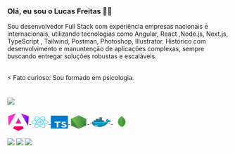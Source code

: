 ### Olá, eu sou o Lucas Freitas 🖖🏽
Sou desenvolvedor Full Stack com experiência empresas nacionais e internacionais, utilizando tecnologias como
Angular, React ,Node.js, Next.js, TypeScript , Tailwind, Postman, Photoshop, Illustrator. Histórico com
desenvolvimento e manuntenção de aplicações complexas, sempre buscando entregar soluções robustas e
escaláveis. <br><br>

⚡ Fato curioso: Sou formado em psicologia.<br><br>

<div>
  <a href="https://github.com/FreitasLucas01">
  <img height="180em" src="https://github-readme-stats.vercel.app/api/top-langs/?username=FreitasLucas01&layout=compact&langs_count=7&theme=dark"/>
  <div style="display: inline_block"><br>

  <img align="center" alt="Angular" height="40" width="50" src="https://raw.githubusercontent.com/devicons/devicon/master/icons/angular/angular-original.svg">
  <img align="center" alt="React" height="30" width="40" src="https://raw.githubusercontent.com/devicons/devicon/master/icons/react/react-original.svg">
  <img align="center" alt="Typescript" height="30" width="40" src="https://raw.githubusercontent.com/devicons/devicon/master/icons/typescript/typescript-plain.svg">
  <img align="center" alt="Node" height="30" width="40" src="https://raw.githubusercontent.com/devicons/devicon/master/icons/nodejs/nodejs-original.svg">
  <img align="center" alt="Docker" height="40" width="50" src="https://raw.githubusercontent.com/devicons/devicon/master/icons/docker/docker-original.svg">
  <img align="center" alt="MongoDB" height="30" width="40" src="https://raw.githubusercontent.com/devicons/devicon/master/icons/mongodb/mongodb-original.svg">
 </div> 
<div> 
  <br>
  <a href="https://instagram.com/freitaslucas02" target="_blank"><img src="https://img.shields.io/badge/-Instagram-%23E4405F?style=for-the-badge&logo=instagram&logoColor=white" target="_blank"></a>
  <a href = "mailto:lucasfreitasdesa02@gmail.com"><img src="https://img.shields.io/badge/-Gmail-%23333?style=for-the-badge&logo=gmail&logoColor=white" target="_blank"></a>
  <a href="https://www.linkedin.com/in/lucasfreitas01" target="_blank"><img src="https://img.shields.io/badge/-LinkedIn-%230077B5?style=for-the-badge&logo=linkedin&logoColor=white" target="_blank"></a>
